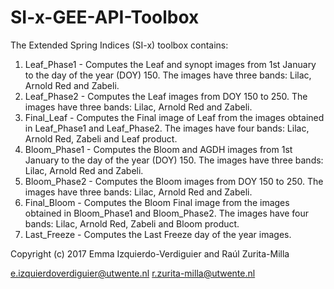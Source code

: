 # SI-x-GEE-API-Toolbox

The Extended Spring Indices (SI-x) toolbox contains:

1.   Leaf_Phase1         - Computes the Leaf and synopt images from 1st January to the day of the year (DOY) 150. The images have three bands: Lilac, Arnold Red and Zabeli.
2.   Leaf_Phase2         - Computes the Leaf images from DOY 150 to 250. The images have three bands: Lilac, Arnold Red and Zabeli.
3.   Final_Leaf          - Computes the Final image of Leaf from the images obtained in Leaf_Phase1 and Leaf_Phase2. The images have four bands: Lilac, Arnold Red, Zabeli and Leaf product.
4.   Bloom_Phase1        - Computes the Bloom and AGDH images from 1st January to the day of the year (DOY) 150. The images have three bands: Lilac, Arnold Red and Zabeli.
5.   Bloom_Phase2        - Computes the Bloom images from DOY 150 to 250. The images have three bands: Lilac, Arnold Red and Zabeli.
6.   Final_Bloom         - Computes the Bloom Final image from the images obtained in Bloom_Phase1 and Bloom_Phase2. The images have four bands: Lilac, Arnold Red, Zabeli and Bloom product.
7.   Last_Freeze         - Computes the Last Freeze day of the year images.

 Copyright (c) 2017  Emma Izquierdo-Verdiguier and Raúl Zurita-Milla

   <e.izquierdoverdiguier@utwente.nl>
   <r.zurita-milla@utwente.nl>

